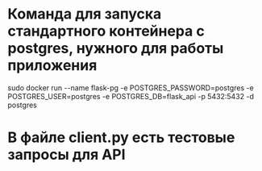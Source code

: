 # Команда для запуска стандартного контейнера с postgres, нужного для работы приложения
sudo docker run --name flask-pg -e POSTGRES_PASSWORD=postgres -e POSTGRES_USER=postgres -e POSTGRES_DB=flask_api -p 5432:5432 -d postgres

# В файле client.py есть тестовые запросы для API